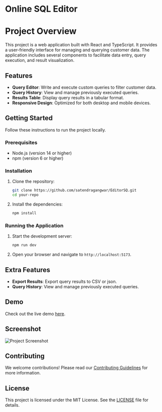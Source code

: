 # Online SQL Editor

# Project Overview

This project is a web application built with React and TypeScript. It provides a user-friendly interface for managing and querying customer data. The application includes several components to facilitate data entry, query execution, and result visualization.

## Features

- **Query Editor**: Write and execute custom queries to filter customer data.
- **Query History**: View and manage previously executed queries.
- **Results Table**: Display query results in a tabular format.
- **Responsive Design**: Optimized for both desktop and mobile devices.

## Getting Started

Follow these instructions to run the project locally.

### Prerequisites

- Node.js (version 14 or higher)
- npm (version 6 or higher)

### Installation

1. Clone the repository:
    ```sh
    git clone https://github.com/satendragangwar/EditorSQ.git
    cd your-repo
    ```

2. Install the dependencies:
    ```sh
    npm install
    ```

### Running the Application

1. Start the development server:
    ```sh
    npm run dev
    ```

2. Open your browser and navigate to `http://localhost:5173`.

## Extra Features

- **Export Results**: Export query results to CSV or json.
- **Query History**: View and manage previously executed queries.

## Demo

Check out the live demo [here](https://editor-sq.vercel.app/).

## Screenshot

![Project Screenshot](https://ibb.co/RrSyYf9)

## Contributing

We welcome contributions! Please read our [Contributing Guidelines](CONTRIBUTING.md) for more information.

## License

This project is licensed under the MIT License. See the [LICENSE](LICENSE) file for details.
